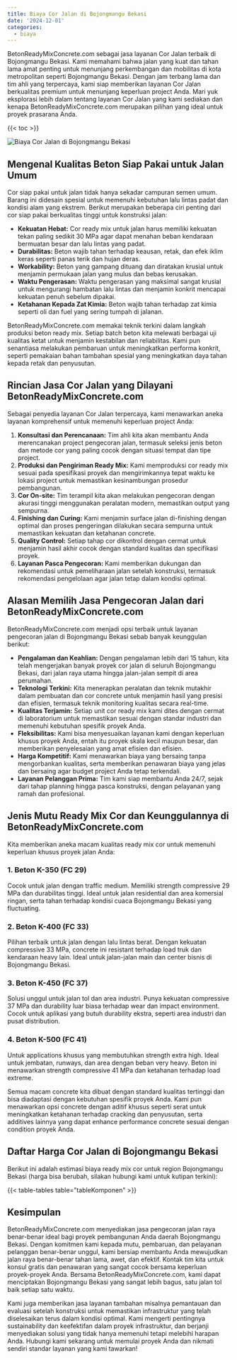 ```yaml
---
title: Biaya Cor Jalan di Bojongmangu Bekasi
date: '2024-12-01'
categories:
  - biaya
---
```


BetonReadyMixConcrete.com sebagai jasa layanan Cor Jalan terbaik di Bojongmangu Bekasi. Kami memahami bahwa jalan yang kuat dan tahan lama amat penting untuk menunjang perkembangan dan mobilitas di kota metropolitan seperti Bojongmangu Bekasi. Dengan jam terbang lama dan tim ahli yang terpercaya, kami siap memberikan layanan Cor Jalan berkualitas premium untuk menunjang keperluan project Anda. Mari yuk eksplorasi lebih dalam tentang layanan Cor Jalan yang kami sediakan dan kenapa BetonReadyMixConcrete.com merupakan pilihan yang ideal untuk proyek prasarana Anda.

{{< toc >}}

![Biaya Cor Jalan di Bojongmangu Bekasi](https://betoncor8.github.io/cor/harga-beton-readymix-concrete%20(25).png)

## Mengenal Kualitas Beton Siap Pakai untuk Jalan Umum

Cor siap pakai untuk jalan tidak hanya sekadar campuran semen umum. Barang ini didesain spesial untuk memenuhi kebutuhan lalu lintas padat dan kondisi alam yang ekstrem. Berikut merupakan beberapa ciri penting dari cor siap pakai berkualitas tinggi untuk konstruksi jalan:

- **Kekuatan Hebat:** Cor ready mix untuk jalan harus memiliki kekuatan tekan paling sedikit 30 MPa agar dapat menahan beban kendaraan bermuatan besar dan lalu lintas yang padat.
- **Durabilitas:** Beton wajib tahan terhadap keausan, retak, dan efek iklim keras seperti panas terik dan hujan deras.
- **Workability:** Beton yang gampang dituang dan diratakan krusial untuk menjamin permukaan jalan yang mulus dan bebas kerusakan.
- **Waktu Pengerasan:** Waktu pengerasan yang maksimal sangat krusial untuk mengurangi hambatan lalu lintas dan menjamin konkrit mencapai kekuatan penuh sebelum dipakai.
- **Ketahanan Kepada Zat Kimia:** Beton wajib tahan terhadap zat kimia seperti oli dan fuel yang sering tumpah di jalanan.

BetonReadyMixConcrete.com memakai teknik terkini dalam langkah produksi beton ready mix. Setiap batch beton kita melewati berbagai uji kualitas ketat untuk menjamin kestabilan dan reliabilitas. Kami pun senantiasa melakukan pembaruan untuk meningkatkan performa konkrit, seperti pemakaian bahan tambahan spesial yang meningkatkan daya tahan kepada retak dan penyusutan.

## Rincian Jasa Cor Jalan yang Dilayani BetonReadyMixConcrete.com

Sebagai penyedia layanan Cor Jalan terpercaya, kami menawarkan aneka layanan komprehensif untuk memenuhi keperluan project Anda:

1. **Konsultasi dan Perencanaan:** Tim ahli kita akan membantu Anda merencanakan project pengecoran jalan, termasuk seleksi jenis beton dan metode cor yang paling cocok dengan situasi tempat dan tipe project.
2. **Produksi dan Pengiriman Ready Mix:** Kami memproduksi cor ready mix sesuai pada spesifikasi proyek dan mengirimkannya tepat waktu ke lokasi project untuk memastikan kesinambungan prosedur pembangunan.
3. **Cor On-site:** Tim terampil kita akan melakukan pengecoran dengan akurasi tinggi menggunakan peralatan modern, memastikan output yang sempurna.
4. **Finishing dan Curing:** Kami menjamin surface jalan di-finishing dengan optimal dan proses pengeringan dilakukan secara sempurna untuk memastikan kekuatan dan ketahanan concrete.
5. **Quality Control:** Setiap tahap cor dikontrol dengan cermat untuk menjamin hasil akhir cocok dengan standard kualitas dan specifikasi proyek.
6. **Layanan Pasca Pengecoran:** Kami memberikan dukungan dan rekomendasi untuk pemeliharaan jalan setelah konstruksi, termasuk rekomendasi pengelolaan agar jalan tetap dalam kondisi optimal.

## Alasan Memilih Jasa Pengecoran Jalan dari BetonReadyMixConcrete.com

BetonReadyMixConcrete.com menjadi opsi terbaik untuk layanan pengecoran jalan di Bojongmangu Bekasi sebab banyak keunggulan berikut:

- **Pengalaman dan Keahlian:** Dengan pengalaman lebih dari 15 tahun, kita telah mengerjakan banyak proyek cor jalan di seluruh Bojongmangu Bekasi, dari jalan raya utama hingga jalan-jalan sempit di area perumahan.
- **Teknologi Terkini:** Kita menerapkan peralatan dan teknik mutakhir dalam pembuatan dan cor concrete untuk menjamin hasil yang presisi dan efisien, termasuk teknik monitoring kualitas secara real-time.
- **Kualitas Terjamin:** Setiap unit cor ready mix kami dites dengan cermat di laboratorium untuk memastikan sesuai dengan standar industri dan memenuhi kebutuhan spesifik proyek Anda.
- **Fleksibilitas:** Kami bisa menyesuaikan layanan kami dengan keperluan khusus proyek Anda, entah itu proyek skala kecil maupun besar, dan memberikan penyelesaian yang amat efisien dan efisien.
- **Harga Kompetitif:** Kami menawarkan biaya yang bersaing tanpa mengorbankan kualitas, serta memberikan penawaran biaya yang jelas dan bersaing agar budget project Anda tetap terkendali.
- **Layanan Pelanggan Prima:** Tim kami siap membantu Anda 24/7, sejak dari tahap planning hingga pasca konstruksi, dengan pelayanan yang ramah dan profesional.

## Jenis Mutu Ready Mix Cor dan Keunggulannya di BetonReadyMixConcrete.com

Kita memberikan aneka macam kualitas ready mix cor untuk memenuhi keperluan khusus proyek jalan Anda:

### 1\. Beton K-350 (FC 29)

Cocok untuk jalan dengan traffic medium. Memiliki strength compressive 29 MPa dan durabilitas tinggi. Ideal untuk jalan residential dan area komersial ringan, serta tahan terhadap kondisi cuaca Bojongmangu Bekasi yang fluctuating.

### 2\. Beton K-400 (FC 33)

Pilihan terbaik untuk jalan dengan lalu lintas berat. Dengan kekuatan compressive 33 MPa, concrete ini resistant terhadap load truk dan kendaraan heavy lain. Ideal untuk jalan-jalan main dan center bisnis di Bojongmangu Bekasi.

### 3\. Beton K-450 (FC 37)

Solusi unggul untuk jalan tol dan area industri. Punya kekuatan compressive 37 MPa dan durability luar biasa terhadap wear dan impact environment. Cocok untuk aplikasi yang butuh durability ekstra, seperti area industri dan pusat distribution.

### 4\. Beton K-500 (FC 41)

Untuk applications khusus yang membutuhkan strength extra high. Ideal untuk jembatan, runways, dan area dengan beban very heavy. Beton ini menawarkan strength compressive 41 MPa dan ketahanan terhadap load extreme.

Semua macam concrete kita dibuat dengan standard kualitas tertinggi dan bisa diadaptasi dengan kebutuhan spesifik proyek Anda. Kami pun menawarkan opsi concrete dengan aditif khusus seperti serat untuk meningkatkan ketahanan terhadap cracking dan penyusutan, serta additives lainnya yang dapat enhance performance concrete sesuai dengan condition proyek Anda.

## Daftar Harga Cor Jalan di Bojongmangu Bekasi

Berikut ini adalah estimasi biaya ready mix cor untuk region Bojongmangu Bekasi (harga bisa berubah, silakan hubungi kami untuk kutipan terkini):

{{< table-tables table="tableKomponen" >}}

## Kesimpulan

BetonReadyMixConcrete.com menyediakan jasa pengecoran jalan raya benar-benar ideal bagi proyek pembangunan Anda daerah Bojongmangu Bekasi. Dengan komitmen kami kepada mutu, pembaruan, dan pelayanan pelanggan benar-benar unggul, kami bersiap membantu Anda mewujudkan jalan raya benar-benar tahan lama, awet, dan efektif. Kontak tim kita untuk konsul gratis dan penawaran yang sangat cocok bersama keperluan proyek-proyek Anda. Bersama BetonReadyMixConcrete.com, kami dapat menciptakan Bojongmangu Bekasi yang sangat lebih bagus, satu jalan tol baik setiap satu waktu.

Kami juga memberikan jasa layanan tambahan misalnya pemantauan dan evaluasi setelah konstruksi untuk memastikan infrastruktur yang telah diselesaikan terus dalam kondisi optimal. Kami mengerti pentingnya sustainability dan keefektifan dalam proyek infrastruktur, dan berjanji menyediakan solusi yang tidak hanya memenuhi tetapi melebihi harapan Anda. Hubungi kami sekarang untuk memulai proyek Anda dan nikmati sendiri standar layanan yang kami tawarkan!
